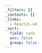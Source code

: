 ```yaml
---
_filters: []
_contexts: []
_links:
  - ReactJs.md
_sort:
  field: rank
  asc: false
  group: false
---
```

